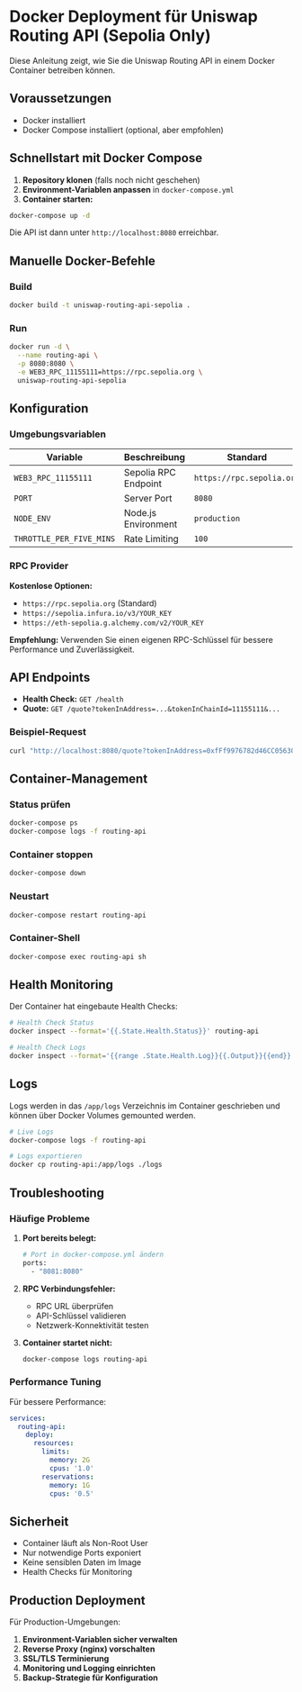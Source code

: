 # Docker Deployment für Uniswap Routing API (Sepolia Only)

Diese Anleitung zeigt, wie Sie die Uniswap Routing API in einem Docker Container betreiben können.

## Voraussetzungen

- Docker installiert
- Docker Compose installiert (optional, aber empfohlen)

## Schnellstart mit Docker Compose

1. **Repository klonen** (falls noch nicht geschehen)
2. **Environment-Variablen anpassen** in `docker-compose.yml`
3. **Container starten:**

```bash
docker-compose up -d
```

Die API ist dann unter `http://localhost:8080` erreichbar.

## Manuelle Docker-Befehle

### Build

```bash
docker build -t uniswap-routing-api-sepolia .
```

### Run

```bash
docker run -d \
  --name routing-api \
  -p 8080:8080 \
  -e WEB3_RPC_11155111=https://rpc.sepolia.org \
  uniswap-routing-api-sepolia
```

## Konfiguration

### Umgebungsvariablen

| Variable | Beschreibung | Standard |
|----------|--------------|----------|
| `WEB3_RPC_11155111` | Sepolia RPC Endpoint | `https://rpc.sepolia.org` |
| `PORT` | Server Port | `8080` |
| `NODE_ENV` | Node.js Environment | `production` |
| `THROTTLE_PER_FIVE_MINS` | Rate Limiting | `100` |

### RPC Provider

**Kostenlose Optionen:**
- `https://rpc.sepolia.org` (Standard)
- `https://sepolia.infura.io/v3/YOUR_KEY`
- `https://eth-sepolia.g.alchemy.com/v2/YOUR_KEY`

**Empfehlung:** Verwenden Sie einen eigenen RPC-Schlüssel für bessere Performance und Zuverlässigkeit.

## API Endpoints

- **Health Check:** `GET /health`
- **Quote:** `GET /quote?tokenInAddress=...&tokenInChainId=11155111&...`

### Beispiel-Request

```bash
curl "http://localhost:8080/quote?tokenInAddress=0xfFf9976782d46CC05630D1f6eBAb18b2324d6B14&tokenInChainId=11155111&tokenOutAddress=0x1f9840a85d5af5bf1d1762f925bdaddc4201f984&tokenOutChainId=11155111&amount=1000000000000000000&type=exactIn"
```

## Container-Management

### Status prüfen
```bash
docker-compose ps
docker-compose logs -f routing-api
```

### Container stoppen
```bash
docker-compose down
```

### Neustart
```bash
docker-compose restart routing-api
```

### Container-Shell
```bash
docker-compose exec routing-api sh
```

## Health Monitoring

Der Container hat eingebaute Health Checks:

```bash
# Health Check Status
docker inspect --format='{{.State.Health.Status}}' routing-api

# Health Check Logs
docker inspect --format='{{range .State.Health.Log}}{{.Output}}{{end}}' routing-api
```

## Logs

Logs werden in das `/app/logs` Verzeichnis im Container geschrieben und können über Docker Volumes gemounted werden.

```bash
# Live Logs
docker-compose logs -f routing-api

# Logs exportieren
docker cp routing-api:/app/logs ./logs
```

## Troubleshooting

### Häufige Probleme

1. **Port bereits belegt:**
   ```bash
   # Port in docker-compose.yml ändern
   ports:
     - "8081:8080"
   ```

2. **RPC Verbindungsfehler:**
   - RPC URL überprüfen
   - API-Schlüssel validieren
   - Netzwerk-Konnektivität testen

3. **Container startet nicht:**
   ```bash
   docker-compose logs routing-api
   ```

### Performance Tuning

Für bessere Performance:

```yaml
services:
  routing-api:
    deploy:
      resources:
        limits:
          memory: 2G
          cpus: '1.0'
        reservations:
          memory: 1G
          cpus: '0.5'
```

## Sicherheit

- Container läuft als Non-Root User
- Nur notwendige Ports exponiert
- Keine sensiblen Daten im Image
- Health Checks für Monitoring

## Production Deployment

Für Production-Umgebungen:

1. **Environment-Variablen sicher verwalten**
2. **Reverse Proxy (nginx) vorschalten**
3. **SSL/TLS Terminierung**
4. **Monitoring und Logging einrichten**
5. **Backup-Strategie für Konfiguration**